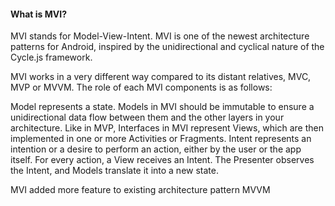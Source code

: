 <h4>What is MVI?</h4>

<p>MVI stands for Model-View-Intent. MVI is one of the newest architecture patterns for Android, inspired by the unidirectional and cyclical nature of the Cycle.js framework.</p>

<p>MVI works in a very different way compared to its distant relatives, MVC, MVP or MVVM. The role of
each MVI components is as follows:

Model represents a state. Models in MVI should be immutable to ensure a unidirectional data flow
between them and the other layers in your architecture. Like in MVP, Interfaces in MVI represent
Views, which are then implemented in one or more Activities or Fragments. Intent represents an
intention or a desire to perform an action, either by the user or the app itself. For every action,
a View receives an Intent. The Presenter observes the Intent, and Models translate it into a new state.</p>

MVI added more feature to existing architecture pattern MVVM


